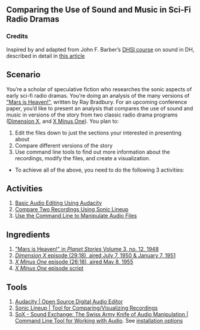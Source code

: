 ## Comparing the Use of Sound and Music in Sci-Fi Radio Dramas
### **Credits**
Inspired by and adapted from John F. Barber’s [DHSI course](https://dhsi.org/course-offerings/) on sound in DH, described in detail in [this article](http://www.digitalhumanities.org/dhq/vol/10/1/000239/000239.html)
## **Scenario** 
You’re a scholar of speculative fiction who researches the sonic aspects of early sci-fi radio dramas. You’re doing an analysis of the many versions of ["Mars is Heaven!"](https://en.wikipedia.org/wiki/Mars_Is_Heaven!), written by Ray Bradbury. For an upcoming conference paper, you’d like to present an analysis that compares the use of sound and music in versions of the story from two classic radio drama programs ([Dimension X](https://en.wikipedia.org/wiki/Dimension_X_(radio_program)), and [X Minus One](https://en.wikipedia.org/wiki/X_Minus_One)). You plan to:
1. Edit the files down to just the sections your interested in presenting about
2. Compare different versions of the story
3. Use command line tools to find out more information about the recordings, modify the files, and create a visualization. 
- To achieve all of the above, you need to do the following 3 activities:
## **Activities**
1. [Basic Audio Editing Using Audacity](https://github.com/seanluyk/audio101/blob/master/activities.md#1-basic-audio-editing-using-audacity)
2. [Compare Two Recordings Using Sonic Lineup](https://github.com/seanluyk/audio101/blob/master/activities.md#2-compare-two-recordings-using-sonic-lineup)
3. [Use the Command Line to Manipulate Audio Files](https://github.com/seanluyk/audio101/blob/master/activities.md#4-use-the-command-line-to-extract-audio-metadata)
## **Ingredients**
1. ["Mars is Heaven!" in *Planet Stories* Volume 3, no. 12, 1948](https://archive.org/stream/Planet_Stories_Canadian_Ed._v03n12_1948-Fall#page/n57/mode/2up)
2. [*Dimension X* episode (29:18), aired July 7, 1950 & January 7, 1951](https://archive.org/details/OTRR_Dimension_X_Singles/Dimension_X_1950-07-07__14_MarsIsHeaven.mp3)
3. [*X Minus One* episode (26:18), aired May 8, 1955](https://archive.org/details/OTRR_X_Minus_One_Singles/XMinusOne55-05-08003MarsIsHeaven.mp30)
4. [*X Minus One* episode script](https://www.genericradio.com/show/1ac589335d584bbd)
## **Tools**
1. [Audacity | Open Source Digital Audio Editor](https://www.audacityteam.org/)
2. [Sonic Lineup | Tool for Comparing/Visualizing Recordings](https://code.soundsoftware.ac.uk/projects/sonic-lineup/files)
3. [SoX - Sound Exchange: The Swiss Army Knife of Audio Manipulation | Command Line Tool for Working with Audio](http://sox.sourceforge.net/). See [installation options](https://github.com/seanluyk/audio101/blob/master/SoX_installation.md)
